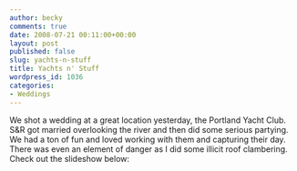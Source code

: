 ```yaml
---
author: becky
comments: true
date: 2008-07-21 00:11:00+00:00
layout: post
published: false
slug: yachts-n-stuff
title: Yachts n' Stuff
wordpress_id: 1036
categories:
- Weddings
---
```


We shot a wedding at a great location yesterday, the Portland Yacht Club. S&R got married overlooking the river and then did some serious partying. We had a ton of fun and loved working with them and capturing their day. There was even an element of danger as I did some illicit roof clambering. Check out the slideshow below:

